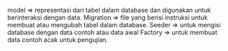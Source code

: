 model => representasi dari tabel dalam database dan digunakan untuk berinteraksi dengan data. Migration => file yang berisi instruksi untuk membuat atau mengubah tabel dalam database. Seeder => untuk mengisi database dengan data contoh atau data awal Factory => untuk membuat data contoh acak untuk pengujian.

